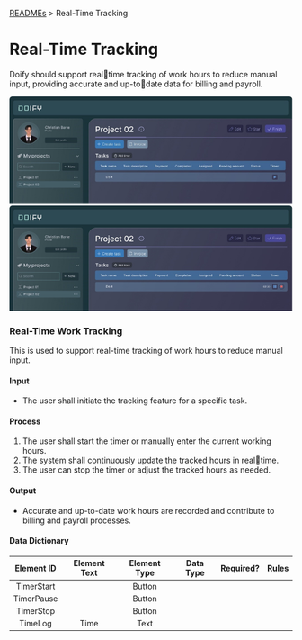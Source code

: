 [READMEs](/READMES) > Real-Time Tracking

# Real-Time Tracking
Doify should support realtime tracking of work hours to reduce manual input, providing accurate and up-todate data for billing and payroll.

![Real-Time Tracking 1](../Images/07.1.png)
![Real-Time Tracking 2](../Images/07.2.png)

### Real-Time Work Tracking
This is used to support real-time tracking of work hours to reduce manual input.

#### Input
* The user shall initiate the tracking feature for a specific task.

#### Process
1. The user shall start the timer or manually enter the current working hours.
2. The system shall continuously update the tracked hours in realtime.
3. The user can stop the timer or adjust the tracked hours as needed.

#### Output 
*  Accurate and up-to-date work hours are recorded and contribute to billing and payroll processes.

#### Data Dictionary

| Element ID | Element Text | Element Type | Data Type | Required? |  Rules |
|:----------:|:------------:|:------------:|:---------:|:---------:|:------:|
| TimerStart |              | Button       |           |           |        |
| TimerPause |              | Button       |           |           |        |
| TimerStop  |              | Button       |           |           |        |
| TimeLog    | Time         | Text         |           |           |        |

